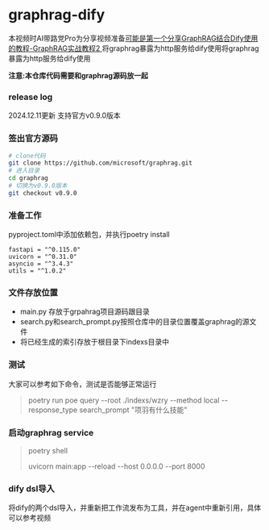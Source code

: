 # graphrag-dify
本视频时AI带路党Pro为分享视频准备[可能是第一个分享GraphRAG结合Dify使用的教程-GraphRAG实战教程2
](https://www.bilibili.com/video/BV1ud1iY3Em1)
将graphrag暴露为http服务给dify使用将graphrag暴露为http服务给dify使用

**注意:本仓库代码需要和graphrag源码放一起**

### release log
2024.12.11更新
支持官方v0.9.0版本
### 签出官方源码

```bash
# clone代码
git clone https://github.com/microsoft/graphrag.git 
# 进入目录
cd graphrag
# 切换为v0.9.0版本
git checkout v0.9.0
```

### 准备工作

pyproject.toml中添加依赖包，并执行poetry install
```
fastapi = "^0.115.0"
uvicorn = "^0.31.0"
asyncio = "^3.4.3"
utils = "^1.0.2"
```
### 文件存放位置
- main.py 存放于grpahrag项目源码跟目录
- search.py和search_prompt.py按照仓库中的目录位置覆盖graphrag的源文件
- 将已经生成的索引存放于根目录下indexs目录中

### 测试
大家可以参考如下命令，测试是否能够正常运行
> poetry run poe query --root ./indexs/wzry --method local --response_type search_prompt "项羽有什么技能"

### 启动graphrag service
> poetry shell
> 
> uvicorn main:app --reload --host 0.0.0.0 --port 8000
### dify dsl导入
将dify的两个dsl导入，并重新把工作流发布为工具，并在agent中重新引用，具体可以参考视频
